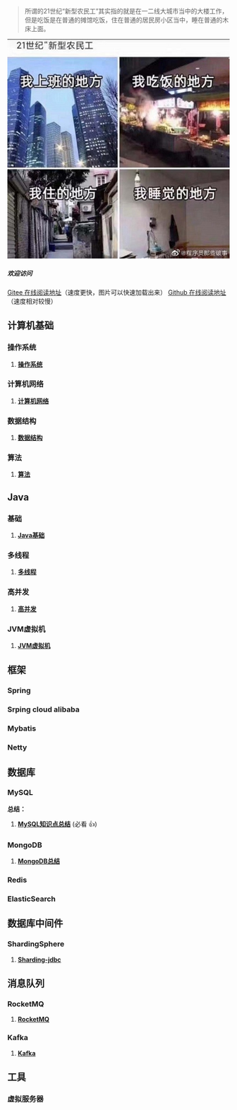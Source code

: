 

> 所谓的21世纪“新型农民工”其实指的就是在一二线大城市当中的大楼工作，但是吃饭是在普通的摊馆吃饭，住在普通的居民房小区当中，睡在普通的木床上面。

![](./media/pictures/it.jpg)

##### 欢迎访问
[Gitee 在线阅读地址](https://farmer-it.gitee.io/javastudy)（速度更快，图片可以快速加载出来）
[Github 在线阅读地址](https://farmer-liuz1024.github.io/javastudy/#/)（速度相对较慢）


## 计算机基础

### 操作系统
1. **[操作系统](./docs/NetWork.md)**     

### 计算机网络
1. **[计算机网络](./docs/NetWork.md)** 

### 数据结构
1. **[数据结构](./docs/NetWork.md)** 

### 算法
1. **[算法](./docs/NetWork.md)** 



## Java

### 基础
1. **[Java基础](./docs/java/basis/java基础知识.md)**

### 多线程
1. **[多线程](./docs/java/thead/多线程.md)**

### 高并发
1. **[高并发](./docs/java/forkjion/高并发.md)**

### JVM虚拟机
1. **[JVM虚拟机](./docs/java/jvm/JVM虚拟机.md)**

## 框架

### Spring

### Srping cloud alibaba

### Mybatis

### Netty



## 数据库

### MySQL
**总结：**
1. **[MySQL知识点总结](docs/database/mysql/MySQL总结.md)** (必看 :+1:)

### MongoDB
1. **[MongoDB总结](docs/database/mongodb/MongoDB总结.md)**

### Redis

### ElasticSearch 

## 数据库中间件

### ShardingSphere
1. **[Sharding-jdbc](./docs/framework/shardingsphere/数据库分片.md)**

## 消息队列

### RocketMQ
1. **[RocketMQ](./doc/RocketMQ.md)**

### Kafka
1. **[Kafka](./doc/Kafaka.md)**

## 工具

### 虚拟服务器

